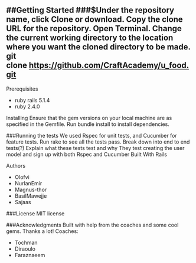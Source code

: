 ##Getting Started
###$Under the repository name, click Clone or download. Copy the clone URL for the repository. Open Terminal. Change the current working directory to the location where you want the cloned directory to be made. git clone https://github.com/CraftAcademy/u_food.git
---

Prerequisites

* ruby rails 5.1.4
* ruby 2.4.0

Installing
Ensure that the gem versions on your local machine are as specified in the Gemfile. Run bundle install to install dependencies.

###Running the tests
We used Rspec for unit tests, and Cucumber for feature tests. Run rake to see all the tests pass.
Break down into end to end tests(?)
Explain what these tests test and why
They test creating the user model and sign up with both Rspec and Cucumber
Built With
Rails

Authors
* Olofvi
* NurlanEmir
* Magnus-thor
* BasilMawejje
* Sajaas

###License
MIT license

###Acknowledgments
Built with help from the coaches and some cool gems. Thanks a lot! Coaches:
* Tochman
* Diraoulo
* Faraznaeem
